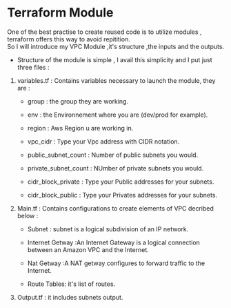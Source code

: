# Terraform Module
One of the best practise to create reused code is to utilize modules , terraform offers this way to avoid repitition.<br>
So I will introduce my VPC Module ,it's structure ,the inputs and the outputs.
<br>
- Structure of the module is simple , I avail this simplicity and I put just three files : <br>
1. variables.tf : Contains variables necessary to launch the module, they are :
    - group : the group they are working.
    - env   : the Environnement where you are (dev/prod for example).
    - region : Aws Region u are working in.
    - vpc_cidr : Type your Vpc address with CIDR notation.
    - public_subnet_count : Number of public subnets you would.
    - private_subnet_count : NUmber of private subnets you would.

    - cidr_block_private : Type your Public addresses for your subnets.
    - cidr_block_public : Type your Privates addresses for your subnets.

2. Main.tf : Contains configurations to create  elements of VPC decribed below :

    - Subnet :  subnet is a logical subdivision of an IP network.

    - Internet Getway :An Internet Gateway is a logical connection between an Amazon VPC and the Internet.

    - Nat Getway :A NAT getway configures to forward traffic to the Internet.

    - Route Tables: it's list of routes.

3. Output.tf : it includes subnets output.
